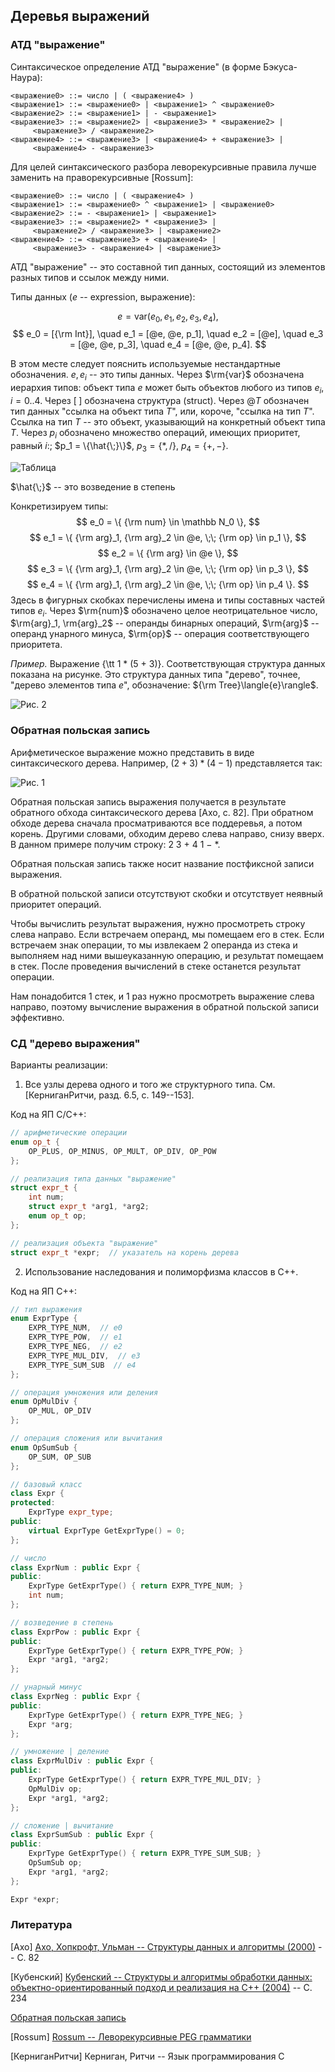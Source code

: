 ## Деревья выражений

### АТД "выражение"

Синтаксическое определение АТД "выражение" (в форме Бэкуса-Наура):
```
<выражение0> ::= число | ( <выражение4> )
<выражение1> ::= <выражение0> | <выражение1> ^ <выражение0>
<выражение2> ::= <выражение1> | - <выражение1>
<выражение3> ::= <выражение2> | <выражение3> * <выражение2> |
     <выражение3> / <выражение2>
<выражение4> ::= <выражение3> | <выражение4> + <выражение3> |
     <выражение4> - <выражение3>
```

Для целей синтаксического разбора леворекурсивные правила лучше заменить на праворекурсивные [Rossum]:
```
<выражение0> ::= число | ( <выражение4> )
<выражение1> ::= <выражение0> ^ <выражение1> | <выражение0>
<выражение2> ::= - <выражение1> | <выражение1>
<выражение3> ::= <выражение2> * <выражение3> |
     <выражение2> / <выражение3> | <выражение2>
<выражение4> ::= <выражение3> + <выражение4> |
     <выражение3> - <выражение4> | <выражение3>
```

АТД "выражение" -- это составной тип данных, состоящий из элементов разных типов и ссылок между ними.

Типы данных ($e$ -- expression, выражение):

$$
e = \mathrm{var}(e_0, e_1, e_2, e_3, e_4),
$$
$$
e_0 = [{\rm Int}], \quad e_1 = [@e, @e, p_1], \quad
e_2 = [@e], \quad e_3 = [@e, @e, p_3], \quad
e_4 = [@e, @e, p_4].
$$

В этом месте следует пояснить используемые нестандартные обозначения. $e, e_i$ -- это типы данных.
Через $\rm{var}$ обозначена иерархия типов: объект типа $e$ может быть объектов любого из типов $e_i$, $i = 0..4$.
Через $[\;]$ обозначена структура (struct).
Через $@T$ обозначен тип данных "ссылка на объект типа $T$", или, короче, "ссылка на тип $T$".
Ссылка на тип $T$ -- это объект, указывающий на конкретный объект типа $T$.
Через $p_i$ обозначено множество операций, имеющих приоритет, равный $i$:\; $p_1 = \{\hat{\;}\}$,
$p_3 = \{*, /\}$, $p_4 = \{+, -\}$.

![Таблица](/images/algorithms/expr_trees/table1.png)

$\hat{\;}$ -- это возведение в степень

Конкретизируем типы:
$$
e_0 = \{ {\rm num} \in \mathbb N_0 \},
$$
$$
e_1 = \{ {\rm arg}_1, {\rm arg}_2 \in @e, \;\; {\rm op} \in p_1 \},
$$
$$
e_2 = \{ {\rm arg} \in @e \},
$$
$$
e_3 = \{ {\rm arg}_1, {\rm arg}_2 \in @e, \;\; {\rm op} \in p_3  \},
$$
$$
e_4 = \{ {\rm arg}_1, {\rm arg}_2 \in @e, \;\; {\rm op} \in p_4  \}.
$$
Здесь в фигурных скобках перечислены имена и типы составных частей типов $e_i$. Через $\rm{num}$ обозначено целое неотрицательное число, $\rm{arg}_1, \rm{arg}_2$ -- операнды бинарных операций, $\rm{arg}$ -- операнд унарного минуса, $\rm{op}$ -- операция соответствующего приоритета.

*Пример.* Выражение {\tt 1 * (5 + 3)}.
Соответствующая структура данных показана на рисунке.
Это структура данных типа "дерево", точнее, "дерево элементов типа $e$", обозначение: ${\rm Tree}\langle{e}\rangle$.

![Рис. 2](/images/algorithms/expr_trees/tree2.jpg)


### Обратная польская запись

Арифметическое выражение можно представить в виде синтаксического дерева. Например, $(2+3) * (4-1)$ представляется так:

![Рис. 1](/images/algorithms/expr_trees/tree1.png)

Обратная польская запись выражения получается в результате обратного обхода синтаксического дерева [Ахо, с. 82].
При обратном обходе дерева сначала просматриваются все поддеревья, а потом корень. Другими словами, обходим дерево слева направо, снизу вверх. 
В данном примере получим строку: $2\ 3\ +\ 4\ 1\ -\ *$.

Обратная польская запись также носит название постфиксной записи выражения.

В обратной польской записи отсутствуют скобки и отсутствует неявный приоритет операций.

Чтобы вычислить результат выражения, нужно просмотреть строку слева направо. Если встречаем
операнд, мы помещаем его в стек. Если встречаем знак операции, то мы извлекаем 2 операнда из стека и выполняем над ними вышеуказанную операцию, и результат помещаем в стек.
После проведения вычислений в стеке останется результат операции.

Нам понадобится 1 стек, и 1 раз нужно просмотреть выражение слева направо, поэтому вычисление выражения в обратной польской записи эффективно.


### СД "дерево выражения"

Варианты реализации:

1) Все узлы дерева одного и того же структурного типа.
См. [КерниганРитчи, разд. 6.5, с. 149--153].

Код на ЯП C/C++:

```cpp
// арифметические операции
enum op_t {
    OP_PLUS, OP_MINUS, OP_MULT, OP_DIV, OP_POW
};

// реализация типа данных "выражение"
struct expr_t {
    int num;
    struct expr_t *arg1, *arg2;
    enum op_t op;
};

// реализация объекта "выражение"
struct expr_t *expr;  // указатель на корень дерева
```

2) Использование наследования и полиморфизма классов в C++.

Код на ЯП C++:

```cpp
// тип выражения
enum ExprType {
    EXPR_TYPE_NUM,  // e0
    EXPR_TYPE_POW,  // e1
    EXPR_TYPE_NEG,  // e2
    EXPR_TYPE_MUL_DIV,  // e3
    EXPR_TYPE_SUM_SUB  // e4
};

// операция умножения или деления
enum OpMulDiv {
    OP_MUL, OP_DIV
};

// операция сложения или вычитания
enum OpSumSub {
    OP_SUM, OP_SUB
};

// базовый класс
class Expr {
protected:
    ExprType expr_type;
public:
    virtual ExprType GetExprType() = 0;
};

// число
class ExprNum : public Expr {
public:
    ExprType GetExprType() { return EXPR_TYPE_NUM; }
    int num;
};

// возведение в степень
class ExprPow : public Expr {
public:
    ExprType GetExprType() { return EXPR_TYPE_POW; }
    Expr *arg1, *arg2;
};

// унарный минус
class ExprNeg : public Expr {
public:
    ExprType GetExprType() { return EXPR_TYPE_NEG; }
    Expr *arg;
};

// умножение | деление
class ExprMulDiv : public Expr {
public:
    ExprType GetExprType() { return EXPR_TYPE_MUL_DIV; }
    OpMulDiv op;
    Expr *arg1, *arg2;
};

// сложение | вычитание
class ExprSumSub : public Expr {
public:
    ExprType GetExprType() { return EXPR_TYPE_SUM_SUB; }
    OpSumSub op;
    Expr *arg1, *arg2;
};

Expr *expr;
```


### Литература

[Ахо] [Ахо, Хопкрофт, Ульман -- Структуры данных и алгоритмы (2000)](https://yadi.sk/i/S0l1uKNKi7r1Pg) -- С. 82

[Кубенский] [Кубенский -- Структуры и алгоритмы обработки данных: объектно-ориентированный подход и реализация на C++ (2004)](https://disk.yandex.ru/i/NuDEInbMJZnLhw) -- С. 234

[Обратная польская запись](https://www.intuit.ru/studies/courses/2193/67/lecture/1980?page=5)

[Rossum] [Rossum -- Леворекурсивные PEG грамматики](https://habr.com/ru/post/471986/) 

[КерниганРитчи] Керниган, Ритчи -- Язык программирования C